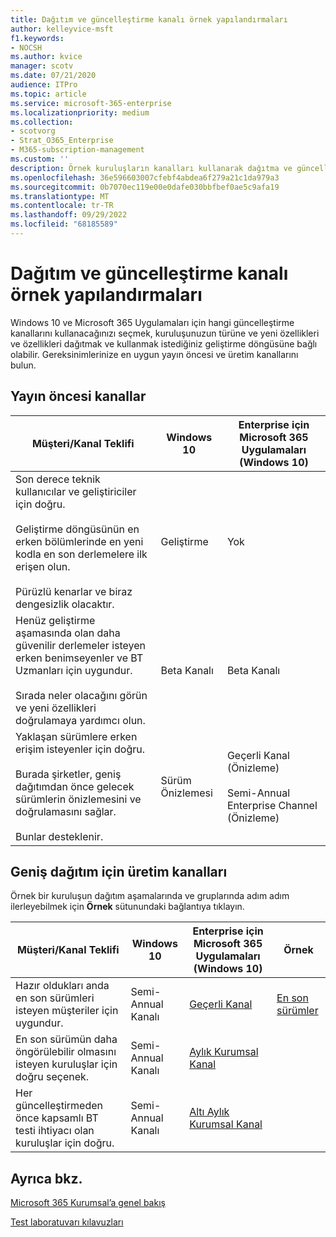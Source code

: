 ```yaml
---
title: Dağıtım ve güncelleştirme kanalı örnek yapılandırmaları
author: kelleyvice-msft
f1.keywords:
- NOCSH
ms.author: kvice
manager: scotv
ms.date: 07/21/2020
audience: ITPro
ms.topic: article
ms.service: microsoft-365-enterprise
ms.localizationpriority: medium
ms.collection:
- scotvorg
- Strat_O365_Enterprise
- M365-subscription-management
ms.custom: ''
description: Örnek kuruluşların kanalları kullanarak dağıtma ve güncelleştirme şekli.
ms.openlocfilehash: 36e596603007cfebf4abdea6f279a21c1da979a3
ms.sourcegitcommit: 0b7070ec119e00e0dafe030bbfbef0ae5c9afa19
ms.translationtype: MT
ms.contentlocale: tr-TR
ms.lasthandoff: 09/29/2022
ms.locfileid: "68185589"
---
```

# <a name="deployment-and-update-channel-example-configurations"></a>Dağıtım ve güncelleştirme kanalı örnek yapılandırmaları

Windows 10 ve Microsoft 365 Uygulamaları için hangi güncelleştirme kanallarını kullanacağınızı seçmek, kuruluşunuzun türüne ve yeni özellikleri ve özellikleri dağıtmak ve kullanmak istediğiniz geliştirme döngüsüne bağlı olabilir. Gereksinimlerinize en uygun yayın öncesi ve üretim kanallarını bulun.

## <a name="pre-release-channels"></a>Yayın öncesi kanallar

|Müşteri/Kanal Teklifi|Windows 10|Enterprise için Microsoft 365 Uygulamaları (Windows 10)|
|---|---|---|
|Son derece teknik kullanıcılar ve geliştiriciler için doğru. <br/><br/> Geliştirme döngüsünün en erken bölümlerinde en yeni kodla en son derlemelere ilk erişen olun. <br/><br/> Pürüzlü kenarlar ve biraz dengesizlik olacaktır.|Geliştirme|Yok|
|Henüz geliştirme aşamasında olan daha güvenilir derlemeler isteyen erken benimseyenler ve BT Uzmanları için uygundur. <br/><br/> Sırada neler olacağını görün ve yeni özellikleri doğrulamaya yardımcı olun.|Beta Kanalı|Beta Kanalı|
|Yaklaşan sürümlere erken erişim isteyenler için doğru. <br/><br/> Burada şirketler, geniş dağıtımdan önce gelecek sürümlerin önizlemesini ve doğrulamasını sağlar. <br/><br/> Bunlar desteklenir.|Sürüm Önizlemesi|Geçerli Kanal (Önizleme) <br/><br/> Semi-Annual Enterprise Channel (Önizleme)|

## <a name="production-channels-for-broad-deployment"></a>Geniş dağıtım için üretim kanalları

Örnek bir kuruluşun dağıtım aşamalarında ve gruplarında adım adım ilerleyebilmek için **Örnek** sütunundaki bağlantıya tıklayın.

|Müşteri/Kanal Teklifi|Windows 10|Enterprise için Microsoft 365 Uygulamaları (Windows 10)|Örnek|
|---|---|---|---|
|Hazır oldukları anda en son sürümleri isteyen müşteriler için uygundur.|Semi-Annual Kanalı|[Geçerli Kanal](/deployoffice/overview-update-channels#current-channel-overview)|[En son sürümler](deploy-update-channels-examples-rapid-deploy.md)|
|En son sürümün daha öngörülebilir olmasını isteyen kuruluşlar için doğru seçenek.|Semi-Annual Kanalı|[Aylık Kurumsal Kanal](/deployoffice/overview-update-channels#monthly-enterprise-channel-overview)||
|Her güncelleştirmeden önce kapsamlı BT testi ihtiyacı olan kuruluşlar için doğru.|Semi-Annual Kanalı|[Altı Aylık Kurumsal Kanal](/deployoffice/overview-update-channels#semi-annual-enterprise-channel-overview)||

## <a name="see-also"></a>Ayrıca bkz.

[Microsoft 365 Kurumsal’a genel bakış](microsoft-365-overview.md)

[Test laboratuvarı kılavuzları](m365-enterprise-test-lab-guides.md)